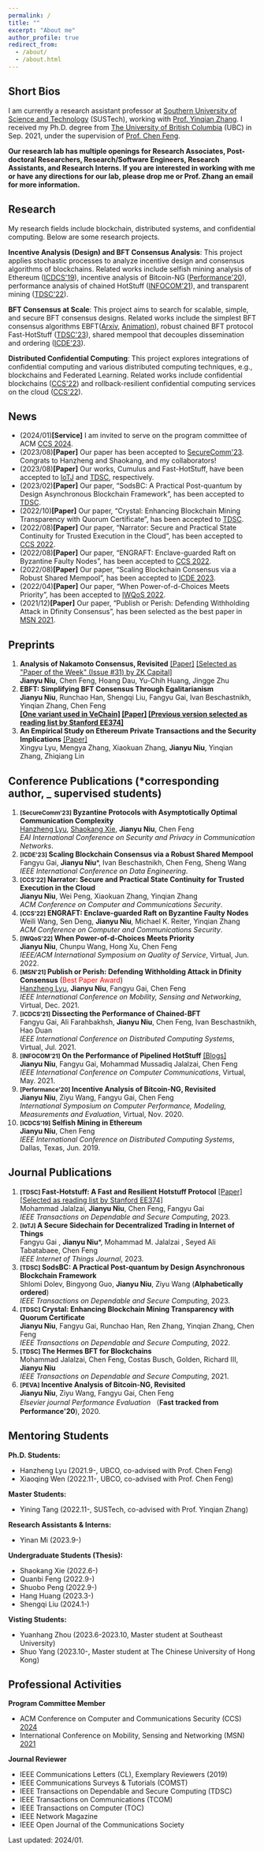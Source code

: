```yaml
---
permalink: /
title: ""
excerpt: "About me"
author_profile: true
redirect_from: 
  - /about/
  - /about.html
---
```


Short Bios
------
I am currently a research assistant professor at [Southern University of Science and Technology](https://www.sustech.edu.cn/en/) (SUSTech), working with [Prof. Yinqian Zhang](https://yinqian.org/). I received my Ph.D. degree from [The University of British Columbia](https://ok.ubc.ca/) (UBC) in Sep. 2021, under the supervision of [Prof. Chen Feng](https://engineering.ok.ubc.ca/about/contact/chen-feng/). 

**Our research lab has multiple openings for Research Associates, Post-doctoral Researchers, Research/Software Engineers, Research Assistants, and Research Interns. If you are interested in working with me or have any directions for our lab, please drop me or Prof. Zhang an email for more information.**

Research
------
My research fields include blockchain, distributed systems, and confidential computing.  Below are some research projects.

**Incentive Analysis (Design) and BFT Consensus Analysis**: This project applies stochastic processes to analyze incentive design and consensus algorithms of blockchains. Related works include selfish mining analysis of Ethereum ([ICDCS'19](https://arxiv.org/abs/1901.04620)), incentive analysis of Bitcoin-NG ([Performance'20](https://arxiv.org/pdf/2001.05082.pdf)), performance analysis of chained HotStuff ([INFOCOM'21](https://arxiv.org/abs/2107.04947)), and transparent mining ([TDSC'22](https://arxiv.org/abs/2312.00741)). 

**BFT Consensus at Scale**: This project aims to search for scalable, simple, and secure BFT consensus designs. Related works include the simplest BFT consensus algorithms EBFT([Arxiv](https://arxiv.org/abs/2012.01636), [Animation](www.luoqihang123.me)), robust chained BFT protocol Fast-HotStuff ([TDSC'23](https://arxiv.org/abs/2010.11454)), shared mempool that decouples dissemination and ordering ([ICDE'23](https://github.com/gitferry/bamboo-stratus)).

**Distributed Confidential Computing**: This project explores integrations of confidential computing and various distributed computing techniques, e.g., blockchains and Federated Learning.  Related works include confidential blockchains ([CCS'22](https://dl.acm.org/doi/10.1145/3548606.3560639)) and rollback-resilient confidential computing services on the cloud ([CCS'22](https://dl.acm.org/doi/10.1145/3548606.3560620)).  

News
------
- (2024/01)**[Service]** I am invited to serve on the program committee of ACM [CCS 2024](https://www.sigsac.org/ccs/CCS2024/).
- (2023/08)**[Paper]** Our paper has been accepted to [SecureComm'23](https://securecomm.eai-conferences.org/2023/). Congrats to Hanzheng and Shaokang, and my collaborators!
- (2023/08)**[Paper]** Our works, Cumulus and Fast-HotStuff, have been accepted to [IoTJ](https://ieeexplore.ieee.org/abstract/document/10197622/) and [TDSC](https://ieeexplore.ieee.org/document/10041785), respectively.
- (2023/02)**[Paper]** Our paper, “SodsBC: A Practical Post-quantum by Design Asynchronous Blockchain Framework”, has been accepted to [TDSC](https://ieeexplore.ieee.org/document/10041785).
- (2022/10)**[Paper]** Our paper, “Crystal: Enhancing Blockchain Mining Transparency with Quorum Certificate”, has been accepted to [TDSC](https://ieeexplore.ieee.org/xpl/aboutJournal.jsp?punumber=8858).
- (2022/08)**[Paper]** Our paper, “Narrator: Secure and Practical State Continuity for Trusted Execution in the Cloud”, has been accepted to [CCS 2022](https://www.sigsac.org/ccs/CCS2022/).
- (2022/08)**[Paper]** Our paper, “ENGRAFT: Enclave-guarded Raft on Byzantine Faulty Nodes”, has been accepted to [CCS 2022](https://www.sigsac.org/ccs/CCS2022/).
- (2022/08)**[Paper]** Our paper, “Scaling Blockchain Consensus via a Robust Shared Mempool”, has been accepted to [ICDE 2023](https://icde2023.ics.uci.edu/).
- (2022/04)**[Paper]** Our paper, “When Power-of-d-Choices Meets Priority”, has been accepted to [IWQoS 2022](https://iwqos2022.ieee-iwqos.org/).
- (2021/12)**[Paper]** Our paper, “Publish or Perish: Defending Withholding Attack in Dfinity Consensus”, has been selected as the best paper in [MSN 2021](https://www.ieee-msn.org/2021/).

Preprints
------
1. **Analysis of Nakamoto Consensus, Revisited** [[Paper]](https://arxiv.org/pdf/1910.08510.pdf) [[Selected as "Paper of the Week" (Issue #31) by ZK Capital]](https://zkcapital.substack.com/p/this-week-in-blockchain-research-927?token=eyJ1c2VyX2lkIjoyNzY3MzU2LCJwb3N0X2lkIjoxNTI4MDcsIl8iOiIrK24rMCIsImlhdCI6MTYzMjQ0ODMxNCwiZXhwIjoxNjMyNDUxOTE0LCJpc3MiOiJwdWItNjQ0MSIsInN1YiI6InBvc3QtcmVhY3Rpb24ifQ.n361wEaWHTRxnXO63B-vNwv9mzFIUGk5qCs0q2yScJk)  
**Jianyu Niu**, Chen Feng, Hoang Dau, Yu-Chih Huang, Jingge Zhu  
1. **EBFT: Simplifying BFT Consensus Through Egalitarianism**  
**Jianyu Niu**, Runchao Han, Shengqi Liu, Fangyu Gai, Ivan Beschastnikh, Yinqian Zhang, Chen Feng  
**[[One variant used in VeChain]](https://www.vechain.org/poa-2-0-finality-with-one-bit/) [[Paper]](https://arxiv.org/pdf/2012.01636.pdf) [[Previous version selected as reading list by Stanford EE374]](http://web.stanford.edu/class/ee374/)**  
1. **An Empirical Study on Ethereum Private Transactions and the Security Implications** [[Paper]](https://arxiv.org/abs/2208.02858)  
Xingyu Lyu, Mengya Zhang, Xiaokuan Zhang, **Jianyu Niu**, Yinqian Zhang, Zhiqiang Lin



Conference Publications (*corresponding author, _ supervised students)
------
 1. **<small>[SecureComm'23]</small> Byzantine Protocols with Asymptotically Optimal Communication Complexity**  
<ins>Hanzheng Lyu</ins>, <ins>Shaokang Xie,</ins> **Jianyu Niu**, Chen Feng   
_EAI International Conference on Security and Privacy in Communication Networks_.  
 1. **<small>[ICDE'23]</small> Scaling Blockchain Consensus via a Robust Shared Mempool**  
Fangyu Gai, **Jianyu Niu***, Ivan Beschastnikh, Chen Feng, Sheng Wang  
_IEEE International Conference on Data Engineering_.
 1. **<small>[CCS'22]</small> Narrator: Secure and Practical State Continuity for Trusted Execution in the Cloud**  
**Jianyu Niu**, Wei Peng, Xiaokuan Zhang, Yinqian Zhang  
_ACM Conference on Computer and Communications Security_.
 1. **<small>[CCS'22]</small> ENGRAFT: Enclave-guarded Raft on Byzantine Faulty Nodes**  
Weili Wang, Sen Deng, **Jianyu Niu**, Michael K. Reiter, Yinqian Zhang  
_ACM Conference on Computer and Communications Security_.
1. **<small>[IWQoS'22]</small> When Power-of-d-Choices Meets Priority**  
**Jianyu Niu**, Chunpu Wang, Hong Xu, Chen Feng  
_IEEE/ACM International Symposium on Quality of Service_, Virtual, Jun. 2022.
1. **<small>[MSN'21]</small> Publish or Perish: Defending Withholding Attack in Dfinity Consensus**  (<font color=Red>Best Paper Award</font>)  
<ins>Hanzheng Lyu</ins>, **Jianyu Niu**, Fangyu Gai, Chen Feng   
_IEEE International Conference on Mobility, Sensing and Networking_, Virtual, Dec. 2021.  
1. **<small>[ICDCS'21]</small> Dissecting the Performance of Chained-BFT**  
Fangyu Gai, Ali Farahbakhsh, **Jianyu Niu**, Chen Feng, Ivan Beschastnikh, Hao Duan  
_IEEE International Conference on Distributed Computing Systems_, Virtual, Jul. 2021.
1. **<small>[INFOCOM'21]</small> On the Performance of Pipelined HotStuff**  [[Blogs]](https://salemal.medium.com/on-the-performance-of-pipelined-hotstuff-a8e468f66095)  
**Jianyu Niu**, Fangyu Gai, Mohammad Mussadiq Jalalzai, Chen Feng  
_IEEE International Conference on Computer Communications_, Virtual, May. 2021.
1. **<small>[Performance'20]</small> Incentive Analysis of Bitcoin-NG, Revisited**  
**Jianyu Niu**, Ziyu Wang, Fangyu Gai, Chen Feng  
_International Symposium on Computer Performance, Modeling, Measurements and Evaluation_, Virtual, Nov. 2020.
1. **<small>[ICDCS'19]</small> Selfish Mining in Ethereum**  
**Jianyu Niu**, Chen Feng  
_IEEE International Conference on Distributed Computing Systems_, Dallas, Texas, Jun. 2019.

Journal Publications
---
1. **<small>[TDSC]</small>  Fast-Hotstuff: A Fast and Resilient Hotstuff Protocol** [[Paper]](https://arxiv.org/pdf/2010.11454.pdf) [[Selected as reading list by Stanford EE374]](http://web.stanford.edu/class/ee374/)  
Mohammad Jalalzai, **Jianyu Niu**, Chen Feng, Fangyu Gai  
_IEEE Transactions on Dependable and Secure Computing_, 2023.
1. **<small>[IoTJ]</small> A Secure Sidechain for Decentralized Trading in Internet of Things**  
Fangyu Gai , **Jianyu Niu***, Mohammad M. Jalalzai , Seyed Ali Tabatabaee, Chen Feng  
_IEEE Internet of Things Journal_, 2023.
1. **<small>[TDSC]</small>  SodsBC: A Practical Post-quantum by Design Asynchronous Blockchain Framework**  
Shlomi Dolev, Bingyong Guo, **Jianyu Niu**, Ziyu Wang (**Alphabetically ordered**)  
_IEEE Transactions on Dependable and Secure Computing_, 2023. 
1. **<small>[TDSC]</small> Crystal: Enhancing Blockchain Mining Transparency with Quorum Certificate**  
**Jianyu Niu**, Fangyu Gai, Runchao Han, Ren Zhang, Yinqian Zhang, Chen Feng  
_IEEE Transactions on Dependable and Secure Computing_, 2022.
1. **<small>[TDSC]</small> The Hermes BFT for Blockchains**  
Mohammad Jalalzai, Chen Feng, Costas Busch, Golden, Richard III, **Jianyu Niu**  
_IEEE Transactions on Dependable and Secure Computing_, 2021.
1. **<small>[PEVA]</small> Incentive Analysis of Bitcoin-NG, Revisited**  
**Jianyu Niu**, Ziyu Wang, Fangyu Gai, Chen Feng  
_Elsevier journal Performance Evaluation_ （**Fast tracked from Performance'20**), 2020.


Mentoring Students 
-----

**Ph.D. Students:**
- Hanzheng Lyu  (2021.9-, UBCO, co-advised with Prof. Chen Feng)
- Xiaoqing Wen  (2022.11-, UBCO, co-advised with Prof. Chen Feng)

**Master Students:**
- Yining Tang  (2022.11-, SUSTech, co-advised with Prof. Yinqian Zhang)

**Research Assistants & Interns:**
- Yinan Mi (2023.9-)

**Undergraduate Students (Thesis):**
- Shaokang Xie (2022.6-)
- Quanbi Feng (2022.9-)
- Shuobo Peng (2022.9-)
- Hang Huang (2023.3-)
- Shengqi Liu (2024.1-)
  
**Visting Students:**
- Yuanhang Zhou (2023.6-2023.10, Master student at Southeast University)
- Shuo Yang (2023.10-, Master student at The Chinese University of Hong Kong)

Professional Activities
-----

**Program Committee Member**
- ACM Conference on Computer and Communications Security (CCS) [2024](https://www.sigsac.org/ccs/CCS2024/)
- International Conference on Mobility, Sensing and Networking (MSN) [2021](https://ieee-msn.org/2021/)

**Journal Reviewer**
- IEEE Communications Letters (CL), Exemplary Reviewers (2019)
- IEEE Communications Surveys & Tutorials (COMST)
- IEEE Transactions on Dependable and Secure Computing (TDSC)
- IEEE Transactions on Communications (TCOM)
- IEEE Transactions on Computer (TOC)
- IEEE Network Magazine 
- IEEE Open Journal of the Communications Society



Last updated: 2024/01.
